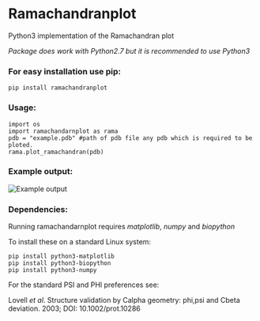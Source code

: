 # Ramachandranplot
Python3 implementation of the Ramachandran plot

*Package does work with Python2.7 but it is recommended to use Python3*

### For easy installation use pip:

    pip install ramachandranplot
    

### Usage:
    import os
    import ramachandarnplot as rama
	pdb = "example.pdb" #path of pdb file any pdb which is required to be ploted.
    rama.plot_ramachandran(pdb)

### Example output:

![Example output](https://imgur.com/HMUniy3)

### Dependencies:

Running ramachandarnplot requires *matplotlib*, *numpy* and *biopython*

To install these on a standard Linux system:

    pip install python3-matplotlib
    pip install python3-biopython
    pip install python3-numpy

For the standard PSI and PHI preferences see:

Lovell *et al*. Structure validation by Calpha geometry: phi,psi and Cbeta deviation. 2003; DOI: 10.1002/prot.10286
 
